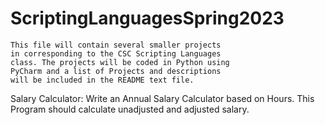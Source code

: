 # ScriptingLanguagesSpring2023
    This file will contain several smaller projects 
    in corresponding to the CSC Scripting Languages 
    class. The projects will be coded in Python using 
    PyCharm and a list of Projects and descriptions 
    will be included in the README text file.

Salary Calculator: 
    Write an Annual Salary Calculator based on Hours.
    This Program should calculate unadjusted and adjusted salary.
